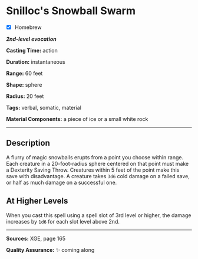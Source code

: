 # Snilloc's Snowball Swarm

- [x] Homebrew

***2nd-level evocation***

**Casting Time:** action

**Duration:** instantaneous

**Range:** 60 feet

**Shape:** sphere

**Radius:** 20 feet

**Tags:** verbal, somatic, material

**Material Components:** a piece of ice or a small white rock

---

## Description
A flurry of magic snowballs erupts from a point you choose within range.
Each creature in a 20-foot-radius sphere centered on that point must make a Dexterity Saving Throw.
Creatures within 5 feet of the point make this save with disadvantage.
A creature takes `3d6` cold damage on a failed save, or half as much damage on a successful one. 

## At Higher Levels
When you cast this spell using a spell slot of 3rd level or higher, the damage increases by `1d6` for each slot level above 2nd.

---

**Sources:** XGE, page 165

**Quality Assurance:** :sparkles: coming along
